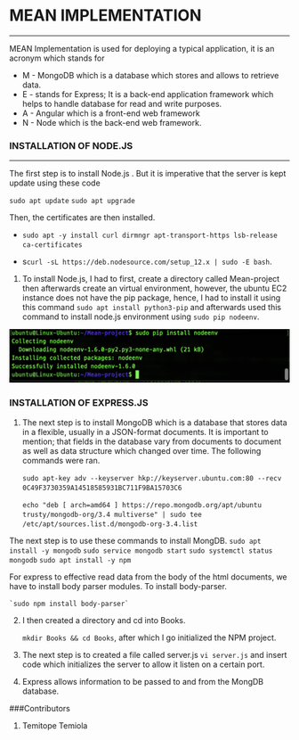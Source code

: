 # MEAN IMPLEMENTATION 
---
MEAN Implementation is used for deploying a typical application, it is an acronym which stands for 
* M - MongoDB which is a database which stores and allows to retrieve data. 
* E - stands for Express; It is a back-end application framework which helps to handle database for read and write purposes.   
* A - Angular which is a front-end web framework
* N - Node which is the back-end web framework.


### INSTALLATION OF NODE.JS 
---
The first step is to install Node.js . But it is imperative that the server is kept update using these code

`sudo apt update`
`sudo apt upgrade`

Then, the certificates are then installed.

* `sudo apt -y install curl dirmngr apt-transport-https lsb-release ca-certificates `

*   s`curl -sL https://deb.nodesource.com/setup_12.x | sudo -E bash`.


1. To install Node.js, I had to first, create a directory called Mean-project then afterwards create an virtual environment, however, the ubuntu EC2 instance does not have the pip package, hence, I had to install it using this command `sudo apt install python3-pip`  and afterwards used this command to install node.js environment  using `sudo pip nodeenv`.

![node](./images/nodeenv.png)

### INSTALLATION OF EXPRESS.JS

1. The next step is to install MongoDB which is a database that stores data in a flexible, usually in a JSON-format documents. It is important to mention; that fields in the database vary from documents to document as well as data structure which changed over time.
The following commands were ran.

    `sudo apt-key adv --keyserver hkp://keyserver.ubuntu.com:80 --recv 0C49F3730359A14518585931BC711F9BA15703C6`


    `echo "deb [ arch=amd64 ] https://repo.mongodb.org/apt/ubuntu trusty/mongodb-org/3.4 multiverse" | sudo tee /etc/apt/sources.list.d/mongodb-org-3.4.list`

The next step is to use these commands to install MongDB. 
    `sudo apt install -y mongodb`
    `sudo service mongodb start`
    `sudo systemctl status mongodb`
    `sudo apt install -y npm`

For express to effective read data from the body of the html documents, we have to install body parser modules. To install body-parser.

    `sudo npm install body-parser`

2. I then created a directory and cd into Books.

    `mkdir Books && cd Books`, after which I go initialized the NPM project.

3. The next step is to created a file called server.js
`vi server.js` and insert code which initializes the server to allow it listen on a certain port.

4. Express allows information to be passed to and from the MongDB database.























###Contributors
1. Temitope Temiola
